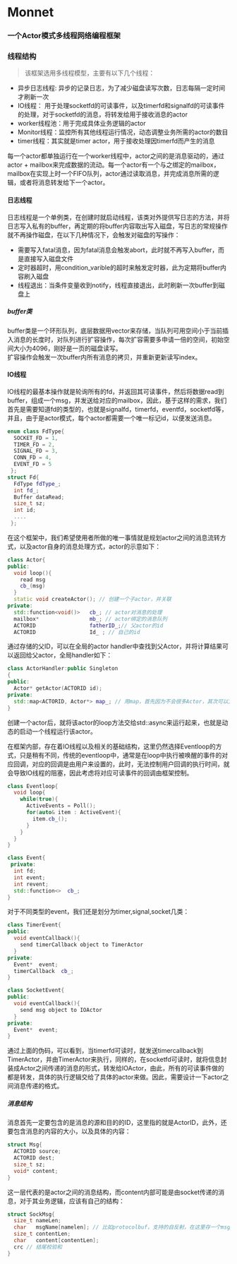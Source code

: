 # Monnet
### 一个Actor模式多线程网络编程框架
### 线程结构
>该框架选用多线程模型，主要有以下几个线程：

- 异步日志线程: 异步的记录日志，为了减少磁盘读写次数，日志每隔一定时间才刷新一次
- IO线程： 用于处理socketfd的可读事件，以及timerfd和signalfd的可读事件的处理，对于socketfd的消息，将转发给用于接收消息的actor
- worker线程池：用于完成具体业务逻辑的actor
- Monitor线程：监控所有其他线程运行情况，动态调整业务所需的actor的数目
- timer线程：其实就是timer actor，用于接收处理因timerfd而产生的消息

每一个actor都单独运行在一个worker线程中，actor之间的是消息驱动的，通过actor + mailbox来完成数据的流动。每一个actor有一个与之绑定的mailbox，mailbox在实现上时一个FIFO队列，actor通过读取消息，并完成消息所需的逻辑，或者将消息转发给下一个actor。

#### 日志线程
日志线程是一个单例类，在创建时就启动线程，该类对外提供写日志的方法，并将日志写入私有的buffer，再定期的将buffer内容取出写入磁盘，写日志的常规操作就不再操作磁盘，在以下几种情况下，会触发对磁盘的写操作：
- 需要写入fatal消息，因为fatal消息会触发abort，此时就不再写入buffer，而是直接写入磁盘文件
- 定时器超时，用condition_varible的超时来触发定时器，此为定期将buffer内容刷入磁盘
- 线程退出：当条件变量收到notify，线程直接退出，此时刷新一次buffer到磁盘上

##### buffer类
buffer类是一个环形队列，底层数据用vector<char>来存储，当队列可用空间小于当前插入消息的长度时，对队列进行扩容操作，每次扩容需要多申请一倍的空间，初始空间大小为4096，刚好是一页的磁盘读写。    
  扩容操作会触发一次buffer内所有消息的拷贝，并重新更新读写index。
  
#### IO线程
IO线程的最基本操作就是轮询所有的fd，并返回其可读事件，然后将数据read到buffer，组成一个msg，并发送给对应的mailbox，因此，基于这样的需求，我们首先是需要知道fd的类型的，也就是signalfd，timerfd，eventfd，socketfd等，并且，由于是actor模式，每个actor都需要一个唯一标记id，以便发送消息。
```c++
enum class FdType{
  SOCKET_FD = 1,
  TIMER_FD = 2,
  SIGNAL_FD = 3,
  CONN_FD = 4,
  EVENT_FD = 5
 };
struct Fd{
  FdType fdType_;
  int fd_;
  Buffer dataRead;
  size_t sz;
  int id;
  ....
 };
```
在这个框架中，我们希望使用者所做的唯一事情就是规划actor之间的消息流转方式，以及actor自身的消息处理方式，actor的示意如下：

```c++
class Actor{
public:
  void loop(){
    read msg
    cb_(msg)
  }
  static void createActor(); // 创建一个子actor，并关联
private:
  std::function<void()>   cb_; // actor对消息的处理
  mailbox*                mb_; // actor绑定的消息队列
  ACTORID                 fatherID_;// 父actor的id
  ACTORID                 Id_ ; // 自己的id
```
通过存储的父ID，可以在全局的actor handler中查找到父Actor，并将计算结果可以返回给父actor，全局handler如下：
```c++
class ActorHandler:public Singleton
{
public:
  Actor* getActor(ACTORID id);
private:
  std::map<ACTORID, Actor*> map_; // 用map，首先因为不会很多Actor，其次可以方便返回当前最大的actorid
}
```
创建一个actor后，就将该actor的loop方法交给std::async来运行起来，也就是动态的启动一个线程运行该actor。  

在框架内部，存在着IO线程以及相关的基础结构，这里仍然选择Eventloop的方式，只是稍有不同，传统的eventloop中，通常是在loop中执行被唤醒的事件的对应回调，对应的回调是由用户来设置的，此时，无法控制用户回调的执行时间，就会导致IO线程的阻塞，因此考虑将对应可读事件的回调由框架控制。
```c++
class Eventloop{
  void loop{
    while(true){
      ActiveEvents = Poll();
      for(auto& item : ActiveEvent){
        item.cb_();
      }
    }
  }
}

class Event{
 private:
  int fd;
  int event;
  int revent;
  std::function<>  cb_;
}
```
对于不同类型的event，我们还是划分为timer,signal,socket几类：
```c++
class TimerEvent{
public:
  void eventCallback(){
    send timerCallback object to TimerActor
  }
private:
  Event*  event;
  timerCallback  cb_;
}

class SocketEvent{
public:
  void eventCallback(){
    send msg object to IOActor
  }
private:
  Event*  event;
}
```
通过上面的伪码，可以看到，当timerfd可读时，就发送timercallback到TimerActor，并由TimerActor来执行，同样的，在socketfd可读时，就将信息封装成Actor之间传递的消息的形式，转发给IOActor，由此，所有的可读事件做的都是转发，具体的执行逻辑交给了具体的actor来做。因此，需要设计一下actor之间消息传递的格式。
##### 消息结构
消息首先一定要包含的是消息的源和目的的ID，这里指的就是ActorID，此外，还要包含消息的内容的大小，以及具体的内容：
```c++
struct Msg{
  ACTORID source;
  ACTORID dest;
  size_t sz;
  void* content;
}
```
这一层代表的是actor之间的消息结构，而content内部可能是由socket传递的消息，对于其业务逻辑，应该有自己的结构：
```c++
struct SockMsg{
  size_t nameLen;
  char   msgName[namelen]; // 比如protocolbuf，支持的自反射，在这里存一个msgName就可以完成对应的消息的解析
  size_t contentLen;
  char   content[contentLen];
  crc // 结尾校验和
}
```
